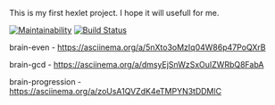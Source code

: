 This is my first hexlet project.
I hope it will usefull for me.


[![Maintainability](https://api.codeclimate.com/v1/badges/a99a88d28ad37a79dbf6/maintainability)](https://codeclimate.com/github/codeclimate/codeclimate/maintainability)
[![Build Status](https://travis-ci.org/mettled/frontend-project-lvl1.svg?branch=master)](https://travis-ci.org/mettled/frontend-project-lvl1)

brain-even - https://asciinema.org/a/5nXto3oMzIq04W86p47PoQXrB

brain-gcd - https://asciinema.org/a/dmsyEjSnWzSxOuIZWRbQ8FabA 

brain-progression - https://asciinema.org/a/zoUsA1QVZdK4eTMPYN3tDDMlC
